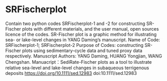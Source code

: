 # SRFischerplot
Contain two python codes SRFischerplot-1 and -2 for constructing SR-Fischer plots with different materials, and the user manual, open sources licence of the codes. SR-Fischer plot is a graphic method for illustrating sea- or lake-level changes in YANG Daming’s manuscript.
Name of Code: SRFischerplot-1; SRFischerplot-2
Purpose of Codes: constructing SR-Fischer plots using sedimentary-cycle data and tuned proxy data respectively.
Manuscript Authors: YANG Daming, HUANG Yongjian, WANG Chengshan.
Manuacript：SediRate-Fischer plots as a tool to illustrate relative sea-level and lake-level changes in subaqueous terrigenous deposits
https://doi.org/10.1111/sed.12983
doi:10.1111/sed.12983

